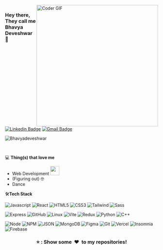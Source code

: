<!--img align="right" src="https://media.giphy.com/media/nKWDeysTQBv9u/giphy.gif" alt="Coder GIF" width="420" height="330">
<!-- https://miro.medium.com/max/2878/0*M50IPKZz58Fyy178.gif -->
<img align="right" src="https://media.giphy.com/media/v1.Y2lkPTc5MGI3NjExMnY2ZWZ3bXpjOTIycHVjbmJ5dDN5ajY1bG02Zm5vMHExc2prdzVtNiZlcD12MV9pbnRlcm5hbF9naWZfYnlfaWQmY3Q9Zw/CuuSHzuc0O166MRfjt/giphy.gif" alt="Coder GIF" width="400" height="400">

### Hey there, They call me Bhavya Deveshwar 👋

[![Linkedin Badge](https://img.shields.io/badge/-bhavyadeveshwar-blue?style=flat-square&logo=Linkedin&logoColor=white&link=https://www.linkedin.com/in/bhavya-deveshwar/)](https://www.linkedin.com/in/bhavya-deveshwar/)
[![Gmail Badge](https://img.shields.io/badge/-bhavyadeveshwar@gmail.com-c14438?style=flat-square&logo=Gmail&logoColor=white&link=mailto:bhavyadeveshwar@gmail.com)](mailto:njaseemuddin@gmail.com)
<br>

<p align="left"> <img src="https://komarev.com/ghpvc/?username=Bhavyadeveshwar" alt="Bhavyadeveshwar" /> </p>
</br>




💻 **Thing(s) that love me**

- Web Development <img src="https://media.giphy.com/media/WUlplcMpOCEmTGBtBW/giphy.gif" width="30">
- (Figuring out) 🤓
- Dance
    <!---
    <a href="https://github.com/anuraghazra/github-readme-stats" title="Go to Source">
      <img align="right" width=420 height="auto" src="https://github-readme-stats.vercel.app/api?username=Bhavyadeveshwar&show_icons=true&theme=dark&border_color=61dafb&hide_border=true&include_all_commits=true" />
    </a> --->

🛠**Tech Stack**

![Javascript](https://img.shields.io/badge/JavaScript-323330?style=for-the-badge&logo=javascript&logoColor=F7DF1E)
![React](https://img.shields.io/badge/React-20232A?style=for-the-badge&logo=react&logoColor=61DAFB)
![HTML5](https://img.shields.io/badge/HTML5-E34F26?style=for-the-badge&logo=html5&logoColor=white)
![CSS3](https://img.shields.io/badge/CSS3-1572B6?style=for-the-badge&logo=css3&logoColor=white)
![Tailwind](https://img.shields.io/badge/Tailwind_CSS-38B2AC?style=for-the-badge&logo=tailwind-css&logoColor=white)
![Sass](https://img.shields.io/badge/Sass-CC6699?style=for-the-badge&logo=sass&logoColor=white)

![Express](https://img.shields.io/badge/Express%20js-000000?style=for-the-badge&logo=express&logoColor=white)
![GitHub](https://img.shields.io/badge/GitHub-100000?style=for-the-badge&logo=github&logoColor=white)
![Linux](https://img.shields.io/badge/Linux-FCC624?style=for-the-badge&logo=linux&logoColor=black)
![Vite](https://img.shields.io/badge/Vite-B73BFE?style=for-the-badge&logo=vite&logoColor=FFD62E)
![Redux](https://img.shields.io/badge/Redux-593D88?style=for-the-badge&logo=redux&logoColor=white)
![Python](https://img.shields.io/badge/Python-FFD43B?style=for-the-badge&logo=python&logoColor=blue)
![C++](https://img.shields.io/badge/C%2B%2B-00599C?style=for-the-badge&logo=c%2B%2B&logoColor=white)

![Node](https://img.shields.io/badge/Node%20js-339933?style=for-the-badge&logo=nodedotjs&logoColor=white)
![NPM](https://img.shields.io/badge/npm-CB3837?style=for-the-badge&logo=npm&logoColor=white)
![JSON](https://img.shields.io/badge/json-5E5C5C?style=for-the-badge&logo=json&logoColor=white)
![MongoDB](https://img.shields.io/badge/MongoDB-4EA94B?style=for-the-badge&logo=mongodb&logoColor=white)
![Figma](https://img.shields.io/badge/Figma-F24E1E?style=for-the-badge&logo=figma&logoColor=white)
![Git](https://img.shields.io/badge/GIT-E44C30?style=for-the-badge&logo=git&logoColor=white)
![Vercel](https://img.shields.io/badge/Vercel-000000?style=for-the-badge&logo=vercel&logoColor=white)
![Insomnia](https://img.shields.io/badge/Insomnia-5849be?style=for-the-badge&logo=Insomnia&logoColor=white)
![Firebase](https://img.shields.io/badge/firebase-ffca28?style=for-the-badge&logo=firebase&logoColor=black)

<div align="center">
    <h3 align="center">⭐ : Show some &nbsp;❤️&nbsp; to my repositories!</h3>
</div>



<!---

You can click the Preview link to take a look at your changes.
--->
